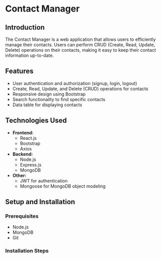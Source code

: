 # Contact Manager



## Introduction
The Contact Manager is a web application that allows users to efficiently manage their contacts. Users can perform CRUD (Create, Read, Update, Delete) operations on their contacts, making it easy to keep their contact information up-to-date.

## Features
- User authentication and authorization (signup, login, logout)
- Create, Read, Update, and Delete (CRUD) operations for contacts
- Responsive design using Bootstrap
- Search functionality to find specific contacts
- Data table for displaying contacts

## Technologies Used
- **Frontend:**
  - React.js
  - Bootstrap
  - Axios
- **Backend:**
  - Node.js
  - Express.js
  - MongoDB
- **Other:**
  - JWT for authentication
  - Mongoose for MongoDB object modeling

## Setup and Installation

### Prerequisites
- Node.js
- MongoDB
- Git

### Installation Steps

